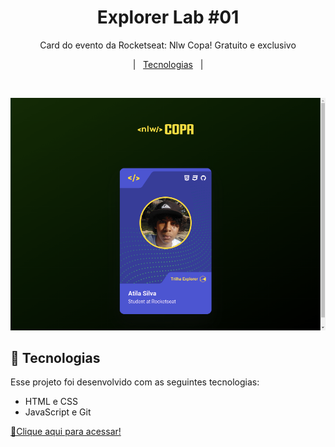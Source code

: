 <h1 align="center"> Explorer Lab #01 </h1>

<p align="center">
Card do evento da Rocketseat: Nlw Copa! Gratuito e exclusivo
</p>

<p align="center">
  &nbsp;&nbsp;&nbsp;|&nbsp;&nbsp;&nbsp;<a href="#-tecnologias">Tecnologias</a>&nbsp;&nbsp;&nbsp;|&nbsp;&nbsp;&nbsp;

  
</p>



<br>

![preview](./.github/thePreview.png)

## 🚀 Tecnologias

Esse projeto foi desenvolvido com as seguintes tecnologias:

- HTML e CSS
- JavaScript e Git

[🔗Clique aqui para acessar!](https://atilacsilva.github.io/Card-Nlw-Copa) 
